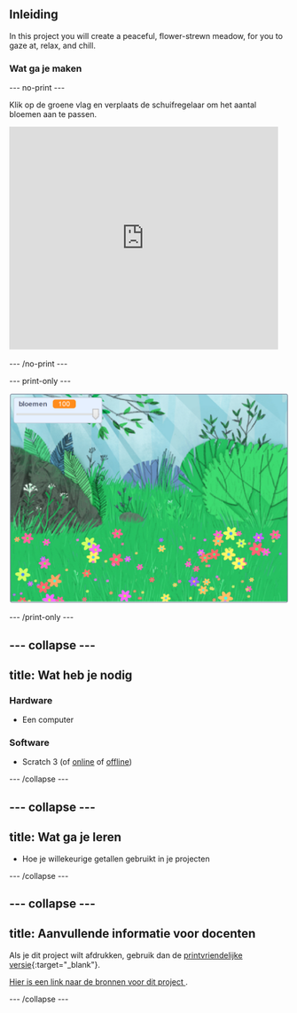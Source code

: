 ## Inleiding

In this project you will create a peaceful, flower-strewn meadow, for you to gaze at, relax, and chill.

### Wat ga je maken

--- no-print ---

Klik op de groene vlag en verplaats de schuifregelaar om het aantal bloemen aan te passen.

<div>
<iframe src="https://scratch.mit.edu/projects/392040712/embed" allowtransparency="true" width="485" height="402" frameborder="0" scrolling="no" allowfullscreen></iframe>
</div>

--- /no-print ---

--- print-only ---

![Voltooid project](images/banner.png)

--- /print-only ---

--- collapse ---
---
title: Wat heb je nodig
---

### Hardware

- Een computer

### Software

+ Scratch 3 (of [online](http://rpf.io/scratchon) of [offline](http://rpf.io/scratchoff))

--- /collapse ---

--- collapse ---
---
title: Wat ga je leren
---

- Hoe je willekeurige getallen gebruikt in je projecten

--- /collapse ---

--- collapse ---
---
title: Aanvullende informatie voor docenten
---

Als je dit project wilt afdrukken, gebruik dan de [printvriendelijke versie](https://projects.raspberrypi.org/en/projects/mindful-meadow/print){:target="_blank"}.

[ Hier is een link naar de bronnen voor dit project ](http://rpf.io/p/en/mindful-meadow-get).

--- /collapse ---
